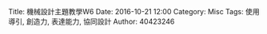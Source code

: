 Title: 機械設計主題教學W6
Date: 2016-10-21 12:00
Category: Misc
Tags: 使用導引, 創造力, 表達能力, 協同設計
Author: 40423246

